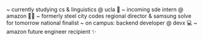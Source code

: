
~ currently studying cs & linguistics @ ucla 📘
~ incoming sde intern @ amazon 💫🚀
~ formerly steel city codes regional director & samsung solve for tomorrow national finalist
~ on campus: backend developer @ devx 💻
~ amazon future engineer recipient ✨
